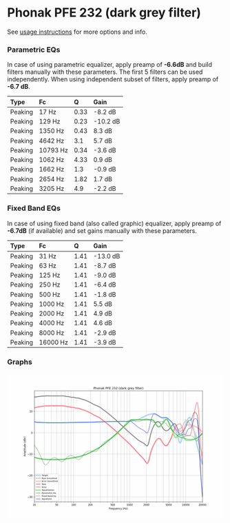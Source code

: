 # Phonak PFE 232 (dark grey filter)
See [usage instructions](https://github.com/jaakkopasanen/AutoEq#usage) for more options and info.

### Parametric EQs
In case of using parametric equalizer, apply preamp of **-6.6dB** and build filters manually
with these parameters. The first 5 filters can be used independently.
When using independent subset of filters, apply preamp of **-6.7 dB**.

| Type    | Fc       |    Q | Gain     |
|:--------|:---------|:-----|:---------|
| Peaking | 17 Hz    | 0.33 | -8.2 dB  |
| Peaking | 129 Hz   | 0.23 | -10.2 dB |
| Peaking | 1350 Hz  | 0.43 | 8.3 dB   |
| Peaking | 4642 Hz  | 3.1  | 5.7 dB   |
| Peaking | 10793 Hz | 0.34 | -3.6 dB  |
| Peaking | 1062 Hz  | 4.33 | 0.9 dB   |
| Peaking | 1662 Hz  | 1.3  | -0.9 dB  |
| Peaking | 2654 Hz  | 1.82 | 1.7 dB   |
| Peaking | 3205 Hz  | 4.9  | -2.2 dB  |

### Fixed Band EQs
In case of using fixed band (also called graphic) equalizer, apply preamp of **-6.7dB**
(if available) and set gains manually with these parameters.

| Type    | Fc       |    Q | Gain     |
|:--------|:---------|:-----|:---------|
| Peaking | 31 Hz    | 1.41 | -13.0 dB |
| Peaking | 63 Hz    | 1.41 | -8.7 dB  |
| Peaking | 125 Hz   | 1.41 | -9.0 dB  |
| Peaking | 250 Hz   | 1.41 | -6.4 dB  |
| Peaking | 500 Hz   | 1.41 | -1.8 dB  |
| Peaking | 1000 Hz  | 1.41 | 5.5 dB   |
| Peaking | 2000 Hz  | 1.41 | 4.9 dB   |
| Peaking | 4000 Hz  | 1.41 | 4.6 dB   |
| Peaking | 8000 Hz  | 1.41 | -2.9 dB  |
| Peaking | 16000 Hz | 1.41 | -3.9 dB  |

### Graphs
![](./Phonak%20PFE%20232%20(dark%20grey%20filter).png)
